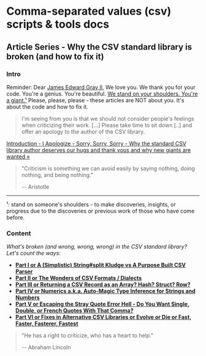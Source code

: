 # Comma-separated values (csv) scripts & tools docs


## Article Series - Why the CSV standard library is broken (and how to fix it)

### Intro

Reminder:  Dear [James Edward Gray II](https://twitter.com/JEG2), We love you. We thank you for your code.
You're a genius. You're beautiful. [We stand on your shoulders. You're a giant.¹](https://en.wikipedia.org/wiki/Standing_on_the_shoulders_of_giants)
Please, please, please - these articles are NOT about you.
It's about the code and how to fix it.

>  I'm seeing from you is that we should not consider people's feelings when criticizing their work. [...]
>  Please take time to sit down [..] and offer an apology to the author of the CSV library.

[Introduction - I Apologize - Sorry, Sorry, Sorry - Why the standard CSV library author deserves our hugs and thank yous and why new giants are wanted »](sorry-sorry-sorry.md)

> "Criticism is something we can avoid easily by saying nothing, doing nothing, and being nothing."
>
> --  Aristotle

---
¹: stand on someone's shoulders - to make discoveries, insights, or progress due to the discoveries or previous work of those who have come before.



### Content

_What's broken (and wrong, wrong, wrong) in the CSV standard library? Let's count the ways:_

- [**Part I or A (Simplistic) String#split Kludge vs A Purpose Built CSV Parser**](why-the-csv-stdlib-is-broken.md)
- [**Part II or The Wonders of CSV Formats / Dialects**](csv-formats.md)
- [**Part III or Returning a CSV Record as an Array? Hash? Struct? Row?**](csv-array-hash-struct.md)
- [**Part IV or Numerics a.k.a. Auto-Magic Type Inference for Strings and Numbers**](csv-numerics.md)
- [**Part V or Escaping the Stray Quote Error Hell - Do You Want Single, Double, or French Quotes With That Comma?**](csv-quotes.md)
- [**Part VI or Fixes in Alternative CSV Libraries or Evolve or Die or Fast, Faster, Fasterer, Fastest**](csv-libraries.md)

> "He has a right to criticize, who has a heart to help."
>
> -- Abraham Lincoln

